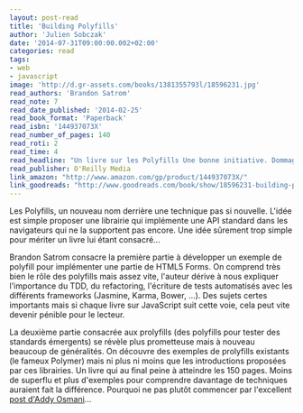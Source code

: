```yaml
---
layout: post-read
title: 'Building Polyfills'
author: 'Julien Sobczak'
date: '2014-07-31T09:00:00.002+02:00'
categories: read
tags:
- web
- javascript
image: 'http://d.gr-assets.com/books/1381355793l/18596231.jpg'
read_authors: 'Brandon Satrom'
read_note: 7
read_date_published: '2014-02-25'
read_book_format: 'Paperback'
read_isbn: '144937073X'
read_number_of_pages: 140
read_roti: 2
read_time: 4
read_headline: "Un livre sur les Polyfills Une bonne initiative. Dommage que l'on s'égare trop souvent sur d'autres sujets..."
read_publisher: O'Reilly Media
link_amazon: "http://www.amazon.com/gp/product/144937073X/"
link_goodreads: "http://www.goodreads.com/book/show/18596231-building-polyfills"
---
```



Les Polyfills, un nouveau nom derrière une technique pas si nouvelle. L'idée est simple proposer une librairie qui implémente une API standard dans les navigateurs qui ne la supportent pas encore. Une idée sûrement trop simple pour mériter un livre lui étant consacré...

Brandon Satrom consacre la première partie à développer un exemple de polyfill pour implémenter une partie de HTML5 Forms. On comprend très bien le rôle des polyfills mais assez vite, l'auteur dérive à nous expliquer l'importance du TDD, du refactoring, l'écriture de tests automatisés avec les différents frameworks (Jasmine, Karma, Bower, ...). Des sujets certes importants mais si chaque livre sur JavaScript suit cette voie, cela peut vite devenir pénible pour le lecteur.

La deuxième partie consacrée aux prolyfills (des polyfills pour tester des standards émergents) se révèle plus prometteuse mais à nouveau beaucoup de généralités. On découvre des exemples de prolyfills existants (le fameux Polymer) mais ni plus ni moins que les introductions proposées par ces librairies. Un livre qui au final peine à atteindre les 150 pages. Moins de superflu et plus d'exemples pour comprendre davantage de techniques auraient fait la différence. Pourquoi ne pas plutôt commencer par l'excellent [post d'Addy Osmani](http://addyosmani.com/blog/writing-polyfills/)...

